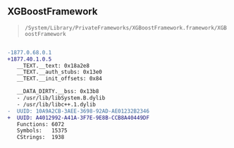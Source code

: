 ## XGBoostFramework

> `/System/Library/PrivateFrameworks/XGBoostFramework.framework/XGBoostFramework`

```diff

-1877.0.68.0.1
+1877.40.1.0.5
   __TEXT.__text: 0x18a2e8
   __TEXT.__auth_stubs: 0x13e0
   __TEXT.__init_offsets: 0x84

   __DATA_DIRTY.__bss: 0x13b8
   - /usr/lib/libSystem.B.dylib
   - /usr/lib/libc++.1.dylib
-  UUID: 10A9A2CB-3AEE-3698-92AD-AE01232B2346
+  UUID: A4012992-A41A-3F7E-9E8B-CCB8A40449DF
   Functions: 6072
   Symbols:   15375
   CStrings:  1938

```
